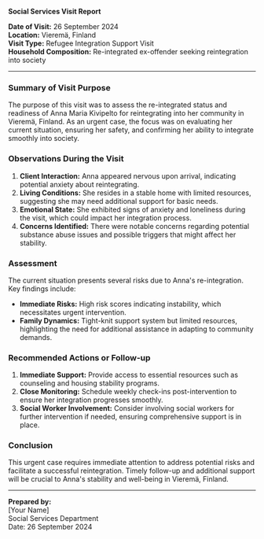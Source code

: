 

**Social Services Visit Report**

**Date of Visit:** 26 September 2024  
**Location:** Vieremä, Finland  
**Visit Type:** Refugee Integration Support Visit  
**Household Composition:** Re-integrated ex-offender seeking reintegration into society  

---

### Summary of Visit Purpose

The purpose of this visit was to assess the re-integrated status and readiness of Anna Maria Kivipelto for reintegrating into her community in Vieremä, Finland. As an urgent case, the focus was on evaluating her current situation, ensuring her safety, and confirming her ability to integrate smoothly into society.

### Observations During the Visit

1. **Client Interaction:** Anna appeared nervous upon arrival, indicating potential anxiety about reintegrating.
2. **Living Conditions:** She resides in a stable home with limited resources, suggesting she may need additional support for basic needs.
3. **Emotional State:** She exhibited signs of anxiety and loneliness during the visit, which could impact her integration process.
4. **Concerns Identified:** There were notable concerns regarding potential substance abuse issues and possible triggers that might affect her stability.

### Assessment

The current situation presents several risks due to Anna's re-integration. Key findings include:
- **Immediate Risks:** High risk scores indicating instability, which necessitates urgent intervention.
- **Family Dynamics:** Tight-knit support system but limited resources, highlighting the need for additional assistance in adapting to community demands.

### Recommended Actions or Follow-up

1. **Immediate Support:** Provide access to essential resources such as counseling and housing stability programs.
2. **Close Monitoring:** Schedule weekly check-ins post-intervention to ensure her integration progresses smoothly.
3. **Social Worker Involvement:** Consider involving social workers for further intervention if needed, ensuring comprehensive support is in place.

### Conclusion

This urgent case requires immediate attention to address potential risks and facilitate a successful reintegration. Timely follow-up and additional support will be crucial to Anna's stability and well-being in Vieremä, Finland.

---

**Prepared by:**  
[Your Name]  
Social Services Department  
Date: 26 September 2024